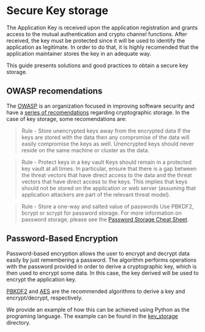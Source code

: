 # Secure Key storage

The Application Key is received upon the application registration and grants access to the mutual authentication and crypto channel functions. After received, the key must be protected since it will be used to identify the application as legitimate. In order to do that, it is highly recomended that the application maintainer stores the key in an adequate way.

This guide presents solutions and good practices to obtain a secure key storage.

## OWASP recomendations

The [OWASP](https://www.owasp.org) is an organization focused in improving software security and have a [series of recomendations](https://www.owasp.org/index.php/Cryptographic_Storage_Cheat_Sheet) regarding cryptographic storage. In the case of key storage, some recomendations are:


> Rule - Store unencrypted keys away from the encrypted data
> If the keys are stored with the data then any compromise of the data will easily compromise the keys as well. Unencrypted keys should never reside on the same machine or cluster as the data.

> Rule - Protect keys in a key vault
> Keys should remain in a protected key vault at all times. In particular, ensure that there is a gap between the threat vectors that have direct access to the data and the threat vectors that have direct access to the keys. This implies that keys should not be stored on the application or web server (assuming that application attackers are part of the relevant threat model).

> Rule - Store a one-way and salted value of passwords
> Use PBKDF2, bcrypt or scrypt for password storage. For more information on password storage, please see the [Password Storage Cheat Sheet](https://www.owasp.org/index.php/Password_Storage_Cheat_Sheet).

## Password-Based Encryption

Password-based encryption allows the user to encrypt and decrypt data easily by just remembering a password. The algorithm performs operations with the password provided in order to derive a cryptographic key, which is then used to encrypt some data. In this case, the key derived will be used to encrypt the application key.

[PBKDF2](https://en.wikipedia.org/wiki/PBKDF2) and [AES](https://en.wikipedia.org/wiki/Advanced_Encryption_Standard) are the recommended algorithms to derive a key and encrypt/decrypt, respectively.

We provide an example of how this can be achieved using Python as the programing language. The example can be found in the [key_storage](./key_storage) directory.
